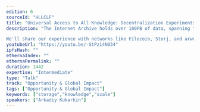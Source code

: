 ```yaml
---
edition: 6
sourceId: "HLLCLF"
title: "Universal Access to All Knowledge: Decentralization Experiments at the Internet Archive"
description: "The Internet Archive holds over 100PB of data, spanning the Wayback Machine, films, scientific publications, vintage video games, and more. What is it like to try to decentalize at this scale?

We'll share our experience with networks like Filecoin, Storj, and arweave, discuss design trade-offs, offer recommendations for both builders and those curious about storing large amounts of data, and maybe even muse about how institutions could \"disappear from sight... and become all of us\""
youtubeUrl: "https://youtu.be/-StPz14N034"
ipfsHash: ""
ethernaIndex: ""
ethernaPermalink: ""
duration: 1442
expertise: "Intermediate"
type: "Talk"
track: "Opportunity & Global Impact"
tags: ["Opportunity & Global Impact"]
keywords: ["storage","knowledge","scale"]
speakers: ["Arkadiy Kukarkin"]
---
```

